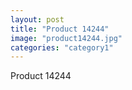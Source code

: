 ```yaml
---
layout: post
title: "Product 14244"
image: "product14244.jpg"
categories: "category1"
---
```

Product 14244
